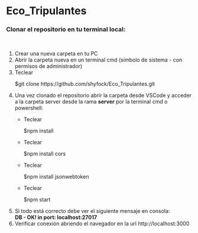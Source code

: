 # Eco_Tripulantes

<h3>Clonar el repositorio en tu terminal local:</h3>
<br>
<ol>
  <li>Crear una nueva carpeta en tu PC</li>
  <li>Abrir la carpeta nueva en un terminal cmd (símbolo de sistema - con permisos de administrador)</li>
  <li>Teclear</li>
  <p>$git clone https://github.com/shyfock/Eco_Tripulantes.git</p>
  
<li>Una vez clonado el repositorio abrir la carpeta desde VSCode y acceder a la carpeta server desde la rama <strong>server</strong> por la terminal cmd o powershell:</li>
  <ul>
    <li>Teclear</li>
    <p>$npm install</p>
    <li>Teclear</li>
    <p>$npm install cors</p>
     <li>Teclear</li>
    <p>$npm install jsonwebtoken</p>
    <li>Teclear</li>
    <p>$npm start</p>
  </ul>
  <li>Si todo está correcto debe ver el siguiente mensaje en consola:</li>
  <b>DB - OK! in port: localhost:27017</b>
    <li>Verificar conexión abriendo el navegador en la url http://localhost:3000</li>
</ol>
